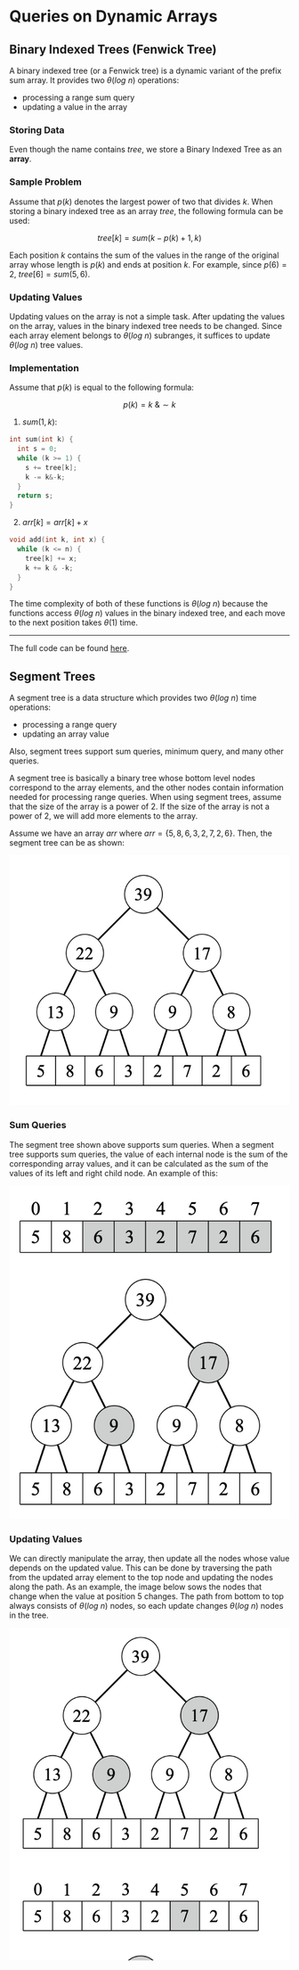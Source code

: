 # Queries on Dynamic Arrays

## Binary Indexed Trees (Fenwick Tree)

A binary indexed tree (or a Fenwick tree) is a dynamic variant of the prefix sum array. It provides two $\theta(log \ n)$ operations:

- processing a range sum query
- updating a value in the array

### Storing Data

Even though the name contains _tree_, we store a Binary Indexed Tree as an **array**.

### Sample Problem

Assume that $p(k)$ denotes the largest power of two that divides $k$. When storing a binary indexed tree as an array $tree$, the following formula can be used:

$$tree[k] = sum(k - p(k) + 1, k)$$

Each position $k$ contains the sum of the values in the range of the original array whose length is $p(k)$ and ends at position $k$. For example, since $p(6) = 2$, $tree[6] = sum(5, 6)$.

### Updating Values

Updating values on the array is not a simple task. After updating the values on the array, values in the binary indexed tree needs to be changed. Since each array element belongs to $\theta(log \ n)$ subranges, it suffices to update $\theta(log \ n)$ tree values.

### Implementation

Assume that $p(k)$ is equal to the following formula:

$$p(k) = k \ \& \sim k$$

1. $sum(1, k)$:

```cpp
int sum(int k) {
  int s = 0;
  while (k >= 1) {
    s += tree[k];
    k -= k&-k;
  }
  return s;
}
```

2. $arr[k] = arr[k] + x$

```cpp
void add(int k, int x) {
  while (k <= n) {
    tree[k] += x;
    k += k & -k;
  }
}
```

The time complexity of both of these functions is $\theta(log \ n)$ because the functions access $\theta(log \ n)$ values in the binary indexed tree, and each move to the next position takes $\theta(1)$ time.

---

The full code can be found [here](sum-queries-mutable.cpp).

## Segment Trees

A segment tree is a data structure which provides two $\theta(log \ n)$ time operations:

- processing a range query
- updating an array value

Also, segment trees support sum queries, minimum query, and many other queries.

A segment tree is basically a binary tree whose bottom level nodes correspond to the array elements, and the other nodes contain information needed for processing range queries. When using segment trees, assume that the size of the array is a power of $2$. If the size of the array is not a power of $2$, we will add more elements to the array.

Assume we have an array $arr$ where $arr = \{ 5, 8, 6, 3, 2, 7, 2, 6\}$. Then, the segment tree can be as shown:

![Segment Tree](resources/seg-tree/ex.png)

### Sum Queries

The segment tree shown above supports sum queries. When a segment tree supports sum queries, the value of each internal node is the sum of the corresponding array values, and it can be calculated as the sum of the values of its left and right child node. An example of this:

![Image](resources/seg-tree/sum-query.png)

### Updating Values

We can directly manipulate the array, then update all the nodes whose value depends on the updated value. This can be done by traversing the path from the updated array element to the top node and updating the nodes along the path. As an example, the image below sows the nodes that change when the value at position 5 changes. The path from bottom to top always consists of $\theta(log \ n)$ nodes, so each update changes $\theta(log \ n)$ nodes in the tree.

![Image](resources/seg-tree/nodes-change.png)
